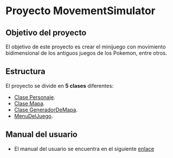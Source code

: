 # Proyecto MovementSimulator

## Objetivo del proyecto

El objetivo de este proyecto es crear el minijuego con movimiento bidimensional de los antiguos juegos de los Pokemon, entre otros.

## Estructura

El proyecto se divide en **5 clases** diferentes:

- [Clase Personaje](./docs/docsclases/PERSONAJE.md).
- [Clase Mapa](./docs/docsclases/MAPA.md).
- [Clase GeneradorDeMapa](./docs/docsclases/GENERADORDEMAPA.md).
- [MenuDelJuego](./docs/docsclases/MENUDELJUEGO.md).

## Manual del usuario
- El manual del usuario se encuentra en el siguiente [enlace](./docs/docsusuario/MANUALUSUARIO.md)
